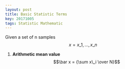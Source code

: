 ```yaml
---
layout: post
title: Basic Statistic Terms
key: 20171005
tags: Statistic Mathematic
---
```

<script type="text/javascript" src="http://cdn.mathjax.org/mathjax/latest/MathJax.js?config=default"></script>
Given a set of n samples $$x={x\_1,\ldots,x\_n}$$

1. **Arithmetic mean value**
    $$\bar x = {\sum x\_i \over N}$$
<!--more-->
